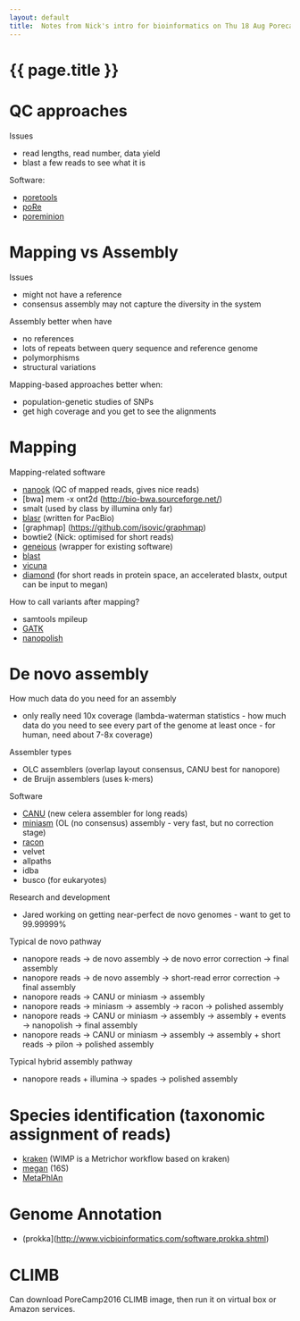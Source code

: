 ```yaml
---
layout: default
title:  Notes from Nick's intro for bioinformatics on Thu 18 Aug Porecamp 2016
---
```


# {{ page.title }}

# QC approaches

Issues

- read lengths, read number, data yield  
- blast a few reads to see what it is  

Software:  
- [poretools](http://poretools.readthedocs.io/en/latest/)
- [poRe](https://github.com/mw55309/poRe_docs)
- [poreminion](https://github.com/JohnUrban/poreminion)

# Mapping vs Assembly

Issues  
- might not have a reference
- consensus assembly may not capture the diversity in the system

Assembly better when have  
- no references
- lots of repeats between query sequence and reference genome
- polymorphisms
- structural variations

Mapping-based approaches better when:
- population-genetic studies of SNPs
- get high coverage and you get to see the alignments

# Mapping

Mapping-related software 
- [nanook](https://github.com/TGAC/NanoOK) (QC of mapped reads, gives nice reads)
- [bwa] mem -x ont2d (http://bio-bwa.sourceforge.net/)
- smalt (used by class by illumina only far)
- [blasr](https://github.com/PacificBiosciences/blasr) (written for PacBio)
- [graphmap] (https://github.com/isovic/graphmap)
- bowtie2 (Nick: optimised for short reads)
- [geneious](http://www.geneious.com/download) (wrapper for existing software)
- [blast](https://blast.ncbi.nlm.nih.gov/Blast.cgi)
- [vicuna](http://www.broadinstitute.org/scientific-community/science/projects/viral-genomics/vicuna)
- [diamond](https://ab.inf.uni-tuebingen.de/software/diamond) (for short reads in protein space, an accelerated blastx, output can be input to megan)

How to call variants after mapping?
- samtools mpileup
- [GATK](https://software.broadinstitute.org/gatk/download/)
- [nanopolish](https://github.com/jts/nanopolish)

# De novo assembly

How much data do you need for an assembly
- only really need 10x coverage (lambda-waterman statistics - how much data do you need to see every part of the genome at least once - for human, need about 7-8x coverage)

Assembler types
- OLC assemblers (overlap layout consensus, CANU best for nanopore)
- de Bruijn assemblers (uses k-mers)

Software
- [CANU](https://github.com/marbl/canu) (new celera assembler for long reads)
- [miniasm](https://github.com/lh3/miniasm) (OL (no consensus) assembly - very fast, but no correction stage)
- [racon](https://github.com/isovic/racon)
- velvet
- allpaths
- idba
- busco (for eukaryotes)

Research and development
- Jared working on getting near-perfect de novo genomes - want to get to 99.99999%

Typical de novo pathway
- nanopore reads -> de novo assembly -> de novo error correction -> final assembly
- nanopore reads -> de novo assembly -> short-read error correction -> final assembly
- nanopore reads -> CANU or miniasm -> assembly
- nanopore reads -> miniasm -> assembly -> racon -> polished assembly
- nanopore reads -> CANU or miniasm -> assembly -> assembly + events -> nanopolish -> final assembly
- nanopore reads -> CANU or miniasm -> assembly -> assembly + short reads -> pilon -> polished assembly

Typical hybrid assembly pathway
- nanopore reads + illumina -> spades -> polished assembly

# Species identification (taxonomic assignment of reads)

- [kraken](https://ccb.jhu.edu/software/kraken/) (WIMP is a Metrichor workflow based on kraken)
- [megan](https://ab.inf.uni-tuebingen.de/software/) (16S)
- [MetaPhlAn](http://huttenhower.sph.harvard.edu/metaphlan)

# Genome Annotation

- (prokka](http://www.vicbioinformatics.com/software.prokka.shtml)

# CLIMB

Can download PoreCamp2016 CLIMB image, then run it on virtual box or Amazon services.

